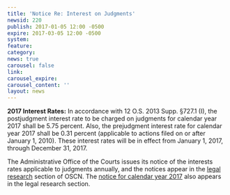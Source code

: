 ```yaml
---
title: 'Notice Re: Interest on Judgments'
newsid: 220
publish: 2017-01-05 12:00 -0500
expire: 2017-03-05 12:00 -0500
system: 
feature: 
category: 
news: true
carousel: false
link: 
carousel_expire: 
carousel_content: ''
layout: news
---
```

<p><strong>2017 Interest Rates:</strong>  In accordance with 12 O.S. 2013 Supp. §727.1 (I), the postjudgment interest rate to be charged on judgments for calendar year 2017 shall be 5.75 percent.  Also, the prejudgment interest rate for calendar year 2017 shall be 0.31 percent (applicable to actions filed on or after January 1, 2010).  These interest rates will be in effect from January 1, 2017, through December 31, 2017.</p>
<p>The Administrative Office of the Courts issues its notice of the interests rates applicable to judgments annually, and the notices appear in the <a href="http://www.oscn.net/applications/oscn/index.asp?ftdb=STOKIN&amp;level=1" target="_blank">legal research</a> section of OSCN. The <a href="http://www.oscn.net/applications/oscn/DeliverDocument.asp?CiteID=479727" target="_blank">notice for calendar year 2017</a> also appears in the legal research section.</p>